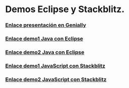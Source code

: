 # Demos Eclipse y Stackblitz.
### [Enlace presentación en Genially](https://view.genial.ly/638dc38d03a2be00125189de/presentation-presentacion-sobre-un-ide)
### [Enlace demo1 Java con Eclipse](demos_eclipse/src/demos_eclipse/demo1.java)
### [Enlace demo2 Java con Eclipse](demos_eclipse/src/demos_eclipse/demo2.java)
### [Enlace demo1 JavaScript con Stackblitz](demos_stackblitz/demo1_js)
### [Enlace demo2 JavaScript con Stackblitz](demos_stackblitz/demo2_js)
